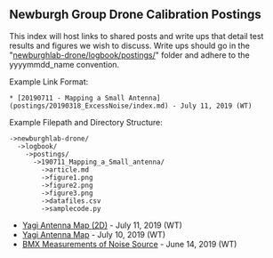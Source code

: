 ## Newburgh Group Drone Calibration Postings

This index will host links to shared posts and write ups that detail test results and figures we wish to discuss.
Write ups should go in the "[newburghlab-drone/logbook/postings/](postings/)" folder and adhere to the yyyymmdd_name convention.

Example Link Format:
```
* [20190711 - Mapping a Small Antenna](postings/20190318_ExcessNoise/index.md) - July 11, 2019 (WT)
```

Example Filepath and Directory Structure:
```
->newburghlab-drone/
  ->logbook/
    ->postings/
      ->190711_Mapping_a_Small_antenna/
        ->article.md 
        ->figure1.png
        ->figure2.png
        ->figure3.png
        ->datafiles.csv
        ->samplecode.py
```

* [Yagi Antenna Map (2D)](postings/20190711_Yagi_Antenna_Map_2d/article.md) - July 11, 2019 (WT)
* [Yagi Antenna Map](postings/20190710_Yagi_Antenna_Map/article.md) - July 10, 2019 (WT)
* [BMX Measurements of Noise Source](postings/20190614_BMX_Measurements_of_Noise_Source/article.md) - June 14, 2019 (WT)
